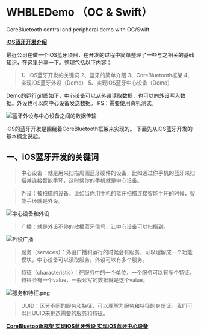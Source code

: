 # WHBLEDemo  （OC & Swift）
CoreBluetooth central and peripheral demo with OC/Swift 

**[iOS蓝牙开发介绍](https://www.jianshu.com/p/38a4c6451d93)**

最近公司在做一个iOS蓝牙项目，在开发的过程中简单整理了一些与之相关的基础知识，在这里分享一下。整理包括以下内容：

>1、iOS蓝牙开发的关键词
2、蓝牙的简单介绍
3、CoreBluetooth框架
4、实现iOS蓝牙外设（Demo）
5、实现iOS蓝牙中心设备（Demo）

Demo的运行gif图如下，中心设备可以从外设读取数据，也可以向外设写入数据。外设也可以向中心设备发送数据。
PS：需要使用真机测试。

![蓝牙外设与中心设备之间的数据传输](http://upload-images.jianshu.io/upload_images/3873004-534bd304c4e797e6.gif?imageMogr2/auto-orient/strip)


iOS的蓝牙开发是围绕着CoreBluetooth框架来实现的。
下面先从iOS蓝牙开发的基本概念说起。

## 一、iOS蓝牙开发的关键词

> 中心设备：就是用来扫描周围蓝牙硬件的设备，比如通过你手机的蓝牙来扫描并连接智能手环，这时候你的手机就是中心设备。

> 外设：被扫描的设备。比如当你用手机的蓝牙扫描连接智能手环的时候，智能手环就是外设。

![中心设备和外设](http://upload-images.jianshu.io/upload_images/3873004-a71ce7964e84a2ce.png?imageMogr2/auto-orient/strip%7CimageView2/2/w/1240)

> 广播：就是外设不停的散播蓝牙信号，让中心设备可以扫描到。

![外设广播](http://upload-images.jianshu.io/upload_images/3873004-7ea93e545a2a4ec2.png?imageMogr2/auto-orient/strip%7CimageView2/2/w/1240)

> 服务（services）：外设广播和运行的时候会有服务，可以理解成一个功能模块，中心设备可以读取服务。外设可以有多个服务。

> 特征（characteristic）：在服务中的一个单位，一个服务可以有多个特征，特征会有一个value，一般读写的数据就是这个value。

![服务和特征.png](http://upload-images.jianshu.io/upload_images/3873004-444f173afd4f1e86.png?imageMogr2/auto-orient/strip%7CimageView2/2/w/1240)


> UUID：区分不同的服务和特征，可以理解为服务和特征的身份证。我们可以用UUID来挑选需要的服务和特征。

**[CoreBluetooth框架 实现iOS蓝牙外设 实现iOS蓝牙中心设备](http://www.jianshu.com/p/38a4c6451d93)**
